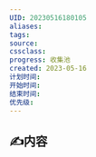 ```yaml
---
UID: 20230516180105 
aliases: 
tags: 
source: 
cssclass: 
progress: 收集池
created: 2023-05-16
计划时间:
开始时间:
结束时间:
优先级:
---
```


## ✍内容


